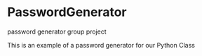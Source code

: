 # PasswordGenerator
password generator group project

This is an example of a password generator for our Python Class
